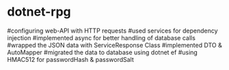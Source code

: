 # dotnet-rpg

#configuring web-API with HTTP requests
#used services for dependency injection
#implemented async for better handling of database calls
#wrapped the JSON data with ServiceResponse Class
#implemented DTO & AutoMapper
#migrated the data to database using dotnet ef
#using HMAC512 for passwordHash & passwordSalt

